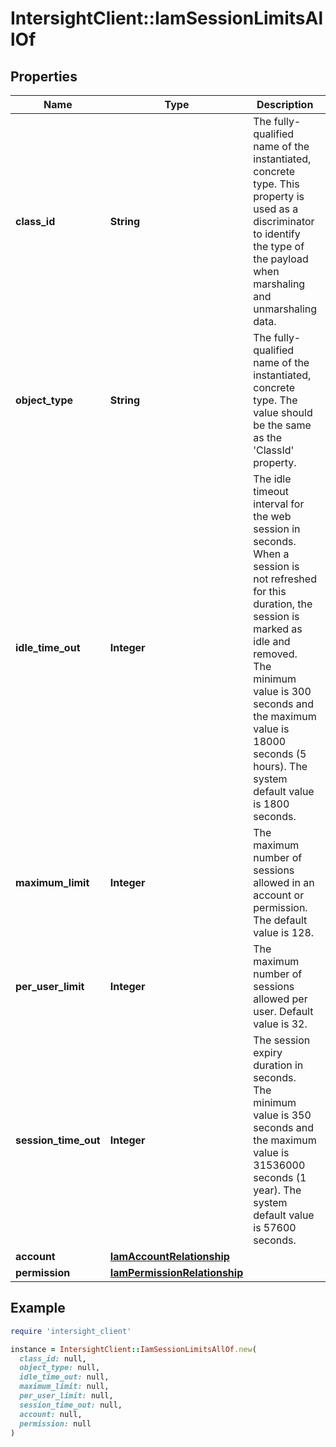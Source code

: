 # IntersightClient::IamSessionLimitsAllOf

## Properties

| Name | Type | Description | Notes |
| ---- | ---- | ----------- | ----- |
| **class_id** | **String** | The fully-qualified name of the instantiated, concrete type. This property is used as a discriminator to identify the type of the payload when marshaling and unmarshaling data. | [default to &#39;iam.SessionLimits&#39;] |
| **object_type** | **String** | The fully-qualified name of the instantiated, concrete type. The value should be the same as the &#39;ClassId&#39; property. | [default to &#39;iam.SessionLimits&#39;] |
| **idle_time_out** | **Integer** | The idle timeout interval for the web session in seconds. When a session is not refreshed for this duration, the session is marked as idle and removed. The minimum value is 300 seconds and the maximum value is 18000 seconds (5 hours). The system default value is 1800 seconds. | [optional][default to 1800] |
| **maximum_limit** | **Integer** | The maximum number of sessions allowed in an account or permission. The default value is 128. | [optional][default to 128] |
| **per_user_limit** | **Integer** | The maximum number of sessions allowed per user. Default value is 32. | [optional][default to 32] |
| **session_time_out** | **Integer** | The session expiry duration in seconds. The minimum value is 350 seconds and the maximum value is 31536000 seconds (1 year). The system default value is 57600 seconds. | [optional][default to 57600] |
| **account** | [**IamAccountRelationship**](IamAccountRelationship.md) |  | [optional] |
| **permission** | [**IamPermissionRelationship**](IamPermissionRelationship.md) |  | [optional] |

## Example

```ruby
require 'intersight_client'

instance = IntersightClient::IamSessionLimitsAllOf.new(
  class_id: null,
  object_type: null,
  idle_time_out: null,
  maximum_limit: null,
  per_user_limit: null,
  session_time_out: null,
  account: null,
  permission: null
)
```

